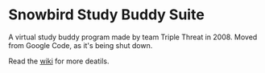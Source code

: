 # Snowbird Study Buddy Suite
A virtual study buddy program made by team Triple Threat in 2008.
Moved from Google Code, as it's being shut down.

Read the [wiki](https://github.com/Mark-Lauman/studybuddy-triplethreat/wiki) for more deatils.
